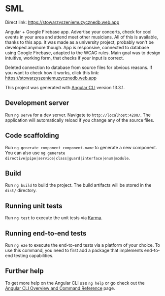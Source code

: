 # SML

Direct link: https://stowarzyszeniemuzycznedb.web.app

Angular + Google Firebase app. Advertise your concerts, check for cool events in your area and attend meet other musicians. All of this is available, thanks to this app. It was made as a university project, probably won't be developed anymore though. App is responsive, connected to database using Google Firebase, adapted to the WCAG rules. Main goal was to design intuitive, working form, that checks if your input is correct.

Deleted connection to database from source files for obvious reasons. If you want to check how it works, click this link: https://stowarzyszeniemuzycznedb.web.app

This project was generated with [Angular CLI](https://github.com/angular/angular-cli) version 13.3.1.

## Development server

Run `ng serve` for a dev server. Navigate to `http://localhost:4200/`. The application will automatically reload if you change any of the source files.

## Code scaffolding

Run `ng generate component component-name` to generate a new component. You can also use `ng generate directive|pipe|service|class|guard|interface|enum|module`.

## Build

Run `ng build` to build the project. The build artifacts will be stored in the `dist/` directory.

## Running unit tests

Run `ng test` to execute the unit tests via [Karma](https://karma-runner.github.io).

## Running end-to-end tests

Run `ng e2e` to execute the end-to-end tests via a platform of your choice. To use this command, you need to first add a package that implements end-to-end testing capabilities.

## Further help

To get more help on the Angular CLI use `ng help` or go check out the [Angular CLI Overview and Command Reference](https://angular.io/cli) page.
